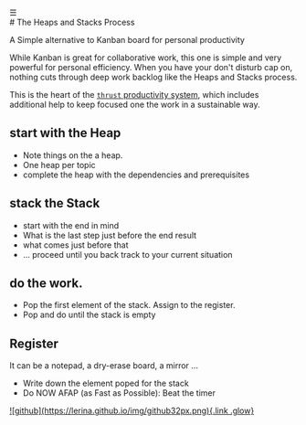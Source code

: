 <div class="bg_lerina"></div><div class="navbar"><a class="openbtn" onclick="openNav()">&#9776;</a></div>
<main>
# The Heaps and Stacks Process

A Simple alternative to Kanban board for personal productivity

While Kanban is great for collaborative work, this one is simple and very powerful 
for personal efficiency. When you have your don't disturb cap on, nothing cuts through 
deep work backlog like the Heaps and Stacks process. 

This is the heart of the [`thrust` productivity system](./thrust_productivity_system.html), which
includes additional help to keep focused one the work in a sustainable way.

## start with the Heap

* Note things on the a heap. 
* One heap per topic
* complete the heap with the dependencies and prerequisites

## stack the Stack

* start with the end in mind
* What is the last step just before the end result
* what comes just before that
* ... proceed until you back track to your current situation

## do the work. 

* Pop the first element of the stack. Assign to the register.
* Pop and do until the stack is empty

## Register

It can be a notepad, a dry-erase board, a mirror ...

* Write down the element poped for the stack
* Do NOW AFAP (as Fast as Possible): Beat the timer
</main>
<footer>
  <a href="https://github.com/lerina" target="_blank" title="github">![github](https://lerina.github.io/img/github32px.png){.link .glow}
  </a>
</footer>

<script src="https://lerina.github.io/js/toc.js"></script>
<script>
let anchor= document.createElement('a');
anchor.href="javascript:closeNav()"; //void(0)"; //anchor[0].onclick = closeNav();
anchor.className = "closebtn";  
anchor.innerHTML="&times;";
document.getElementById("TOC").prepend(anchor);

let navCrumbs= document.createElement('div');
navCrumbs.className = "hover-nav";
navCrumbs.innerHTML = `
<div class="hover-nav">
<ul>
<li><a href="../../index.html">⇦ home</a></li>
<li><a href="../../index.html">lerina</a></li>
<li><a href="../index.html">text</a></li>
</ul>
</div>`;
document.getElementById("TOC").prepend(navCrumbs); 
</script>

